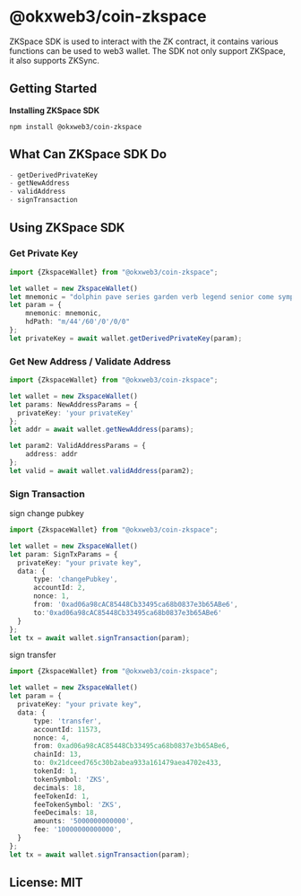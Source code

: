 # @okxweb3/coin-zkspace
ZKSpace SDK is used to interact with the ZK contract, it contains various functions can be used to web3 wallet. 
The SDK not only support ZKSpace, it also supports ZKSync.

## Getting Started
**Installing ZKSpace SDK**
```shell
npm install @okxweb3/coin-zkspace
```

## What Can ZKSpace SDK Do
```typescript
- getDerivedPrivateKey
- getNewAddress
- validAddress
- signTransaction
```

## Using ZKSpace SDK

### Get Private Key

```typescript
import {ZkspaceWallet} from "@okxweb3/coin-zkspace";

let wallet = new ZkspaceWallet()
let mnemonic = "dolphin pave series garden verb legend senior come symptom north fossil balcony";
let param = {
    mnemonic: mnemonic,
    hdPath: "m/44'/60'/0'/0/0"
};
let privateKey = await wallet.getDerivedPrivateKey(param);
```

### Get New Address / Validate Address
```typescript
import {ZkspaceWallet} from "@okxweb3/coin-zkspace";

let wallet = new ZkspaceWallet()
let params: NewAddressParams = {
  privateKey: 'your privateKey'
};
let addr = await wallet.getNewAddress(params);

let param2: ValidAddressParams = {
    address: addr
};
let valid = await wallet.validAddress(param2);
```

### Sign Transaction
sign change pubkey
```typescript
import {ZkspaceWallet} from "@okxweb3/coin-zkspace";

let wallet = new ZkspaceWallet()
let param: SignTxParams = {
  privateKey: "your private key",
  data: {
      type: 'changePubkey',
      accountId: 2,
      nonce: 1,
      from: '0xad06a98cAC85448Cb33495ca68b0837e3b65ABe6',
      to:'0xad06a98cAC85448Cb33495ca68b0837e3b65ABe6'
  }
};
let tx = await wallet.signTransaction(param);
```

sign transfer
```typescript
import {ZkspaceWallet} from "@okxweb3/coin-zkspace";

let wallet = new ZkspaceWallet()
let param = {
  privateKey: "your private key",
  data: {
      type: 'transfer',
      accountId: 11573,
      nonce: 4,
      from: 0xad06a98cAC85448Cb33495ca68b0837e3b65ABe6,
      chainId: 13,
      to: 0x21dceed765c30b2abea933a161479aea4702e433,
      tokenId: 1,
      tokenSymbol: 'ZKS',
      decimals: 18,
      feeTokenId: 1,
      feeTokenSymbol: 'ZKS',
      feeDecimals: 18,
      amounts: '5000000000000',
      fee: '10000000000000',
  }
};
let tx = await wallet.signTransaction(param);
```

## License: MIT
